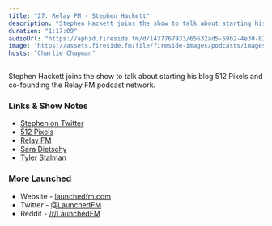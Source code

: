 ```yaml
---
title: "27: Relay FM - Stephen Hackett"
description: "Stephen Hackett joins the show to talk about starting his blog 512 Pixels and co-founding the Relay FM podcast network."
duration: "1:17:09"
audioUrl: "https://aphid.fireside.fm/d/1437767933/65632ad5-59b2-4e30-82d1-13845dce07dd/faa8e1b5-8533-4e9f-b7bc-a5d8400c0482.mp3"
image: "https://assets.fireside.fm/file/fireside-images/podcasts/images/6/65632ad5-59b2-4e30-82d1-13845dce07dd/episodes/f/faa8e1b5-8533-4e9f-b7bc-a5d8400c0482/cover.jpg?v=1"
hosts: "Charlie Chapman"
---
```


<p>Stephen Hackett joins the show to talk about starting his blog 512 Pixels and co-founding the Relay FM podcast network.</p>

<h3>Links &amp; Show Notes</h3>

<ul>
<li><a href="https://twitter.com/ismh" rel="nofollow">Stephen on Twitter</a></li>
<li><a href="https://512pixels.net" rel="nofollow">512 Pixels</a></li>
<li><a href="https://www.relay.fm" rel="nofollow">Relay FM</a></li>
<li><a href="https://www.youtube.com/saradietschy" rel="nofollow">Sara Dietschy</a></li>
<li><a href="https://www.youtube.com/channel/UC6OICk-ceplUJf4sCN3DMnQ" rel="nofollow">Tyler Stalman</a></li>
</ul>

<h3>More Launched</h3>

<ul>
<li>Website - <a href="https://launchedfm.com" rel="nofollow">launchedfm.com</a></li>
<li>Twitter - <a href="https://twitter.com/launchedfm" rel="nofollow">@LaunchedFM</a></li>
<li>Reddit - <a href="https://www.reddit.com/r/LaunchedFM/" rel="nofollow">/r/LaunchedFM</a></li>
</ul>
